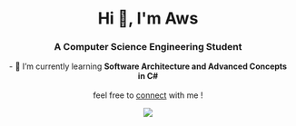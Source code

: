<h1 align="center">Hi 👋, I'm Aws</h1>
<h3 align="center">A Computer Science Engineering Student</h3>

<p align="center">
  - 🌱 I’m currently learning <b>Software Architecture and Advanced Concepts in C#</b><br>
  <br>
  feel free to <a href="https://www.linkedin.com/in/awsgandouz/">connect</a> with me !
  <br>
</p>

<p align="center">
  
  <img src="https://github-readme-streak-stats.herokuapp.com/?user=Awsgandouz&theme=radical&hide_border=false" />
</p>



